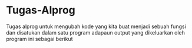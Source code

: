# Tugas-Alprog

Tugas alprog untuk mengubah kode yang kita buat menjadi sebuah fungsi dan disatukan dalam satu program
adapaun output yang dikeluarkan oleh program ini sebagai berikut 


